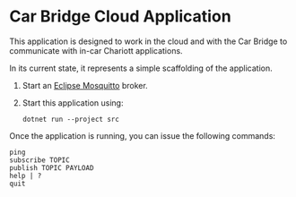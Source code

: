 # Car Bridge Cloud Application

This application is designed to work in the cloud and with the Car Bridge to
communicate with in-car Chariott applications.

In its current state, it represents a simple scaffolding of the application.

1. Start an [Eclipse Mosquitto] broker.

2. Start this application using:

       dotnet run --project src

Once the application is running, you can issue the following commands:

    ping
    subscribe TOPIC
    publish TOPIC PAYLOAD
    help | ?
    quit

  [Eclipse Mosquitto]: https://mosquitto.org/
